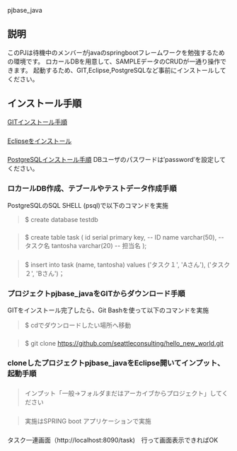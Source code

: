pjbase_java
###
## 説明
このPJは待機中のメンバーがjavaのspringbootフレームワークを勉強するための環境です。
ロカールDBを用意して、SAMPLEデータのCRUDが一通り操作できます。
起動するため、GIT,Eclipse,PostgreSQLなど事前にインストールしてください。
###
## インストール手順
[GITインストール手順](https://qiita.com/taketakekaho/items/75161e1273dca98cb4e1)
###
[Eclipseをインストール](https://oenblog.com/program/eclipse-install/#toc2)
###
[PostgreSQLインストール手順](https://programming-style.com/postgresql/reference/install-win/)
DBユーザのパスワードは′password′を設定してください。

### ロカールDB作成、テブールやテストデータ作成手順
PostgreSQLのSQL SHELL (psql)で以下のコマンドを実施
> $ create database testdb
###
> $ create table task (
>    id              serial   primary key,   -- ID
>    name            varchar(50),            -- タスク名
>    tantosha        varchar(20)             -- 担当名
>);
###
> $ insert into task (name, tantosha) values
>   ('タスク１', 'Aさん'),
>   ('タスク２', 'Bさん')；

### プロジェクトpjbase_javaをGITからダウンロード手順
GITをインストール完了したら、Git Bashを使って以下のコマンドを実施
> $ cdでダウンロードしたい場所へ移動
###
> $ git clone https://github.com/seattleconsulting/hello_new_world.git
###
### cloneしたプロジェクトpjbase_javaをEclipse開いてインプット、起動手順
###
>インプット「一般→フォルダまだはアーカイブからプロジェクト」してください
###
>  実施はSPRING boot アプリケーションで実施
###
タスク一連画面（http://localhost:8090/task)　行って画面表示できればOK
